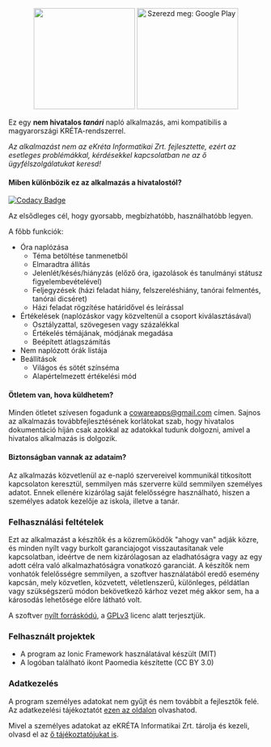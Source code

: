 <p align="center">
    <img class="center" src="https://coware-apps.github.io/naplo/naplo_logo.png" width="200"/>
    <a href='https://play.google.com/store/apps/details?id=hu.coware.naplo&pcampaignid=pcampaignidMKT-Other-global-all-co-prtnr-py-PartBadge-Mar2515-1'><img alt='Szerezd meg: Google Play' src='https://play.google.com/intl/en_us/badges/static/images/badges/hu_badge_web_generic.png' width="200" /></a>
</p>

Ez egy **nem hivatalos _tanári_** napló alkalmazás, ami kompatibilis a magyarországi KRÉTA-rendszerrel. 

_Az alkalmazást nem az eKréta Informatikai Zrt. fejlesztette, ezért az esetleges problémákkal, kérdésekkel kapcsolatban ne az ő ügyfélszolgálatukat keresd!_

#### Miben különbözik ez az alkalmazás a hivatalostól?

[![Codacy Badge](https://api.codacy.com/project/badge/Grade/5fff271baedf47ecabb5c9a5bd921dd6)](https://app.codacy.com/gh/Coware-Apps/naplo?utm_source=github.com&utm_medium=referral&utm_content=Coware-Apps/naplo&utm_campaign=Badge_Grade_Settings)

Az elsődleges cél, hogy gyorsabb, megbízhatóbb, használhatóbb legyen.

A főbb funkciók:
- Óra naplózása
  - Téma betöltése tanmenetből
  - Elmaradtra állítás
  - Jelenlét/késés/hiányzás (előző óra, igazolások és tanulmányi státusz figyelembevételével)
  - Feljegyzések (házi feladat hiány, felszereléshiány, tanórai felmentés, tanórai dicséret)
  - Házi feladat rögzítése határidővel és leírással
- Értékelések (naplózáskor vagy közveltenül a csoport kiválasztásával)
  - Osztályzattal, szövegesen vagy százalékkal
  - Értékelés témájának, módjának megadása
  - Beépített átlagszámítás
- Nem naplózott órák listája
- Beállítások
  - Világos és sötét színséma
  - Alapértelmezett értékelési mód

#### Ötletem van, hova küldhetem?
Minden ötletet szívesen fogadunk a cowareapps@gmail.com címen. Sajnos az alkalmazás továbbfejlesztésének korlátokat szab, hogy hivatalos dokumentáció híján csak azokkal az adatokkal tudunk dolgozni, amivel a hivatalos alkalmazás is dolgozik.

#### Biztonságban vannak az adataim?
Az alkalmazás közvetlenül az e-napló szervereivel kommunikál titkosított kapcsolaton keresztül, semmilyen más szerverre küld semmilyen személyes adatot. Ennek ellenére kizárólag saját felelősségre használható, hiszen a személyes adatok kezelője az iskola, illetve a tanár.

### Felhasználási feltételek
Ezt az alkalmazást a készítők és a közreműködők "ahogy van" adják közre, és minden nyílt vagy burkolt garanciajogot visszautasítanak vele kapcsolatban, ideértve de nem kizárólagosan az eladhatóságra vagy az egy adott célra való alkalmazhatóságra vonatkozó garanciát. A készítők nem vonhatók felelősségre semmilyen, a szoftver használatából eredő esemény kapcsán, mely közvetlen, közvetett, véletlenszerű, különleges, példátlan vagy szükségszerű módon bekövetkező kárhoz vezet még akkor sem, ha a károsodás lehetősége előre látható volt.

A szoftver [nyílt forráskódú](https://github.com/Coware-Apps/naplo/), a [GPLv3](https://github.com/Coware-Apps/naplo/blob/master/LICENSE) licenc alatt terjesztjük.

### Felhasznált projektek
- A program az Ionic Framework használatával készült (MIT)
- A logóban található ikont Paomedia készítette (CC BY 3.0)

### Adatkezelés
A program személyes adatokat nem gyűjt és nem továbbít a fejlesztők felé. Az adatkezelési tájékoztatót [ezen az oldalon](https://coware-apps.github.io/naplo/privacy) olvashatod.

Mivel a személyes adatokat az eKRÉTA Informatikai Zrt. tárolja és kezeli, olvasd el az [ő tájékoztatójukat is](https://tudasbazis.ekreta.hu/pages/viewpage.action?pageId=4064926).
